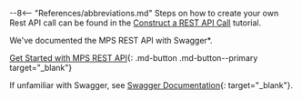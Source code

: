 --8<-- "References/abbreviations.md"
Steps on how to create your own Rest API call can be found in the [Construct a REST API Call](../Tutorials/apiTutorial.md) tutorial.

We've documented the MPS REST API with Swagger*.

[Get Started with MPS REST API](https://app.swaggerhub.com/apis-docs/rbheopenamt/mps/1.4.0){: .md-button .md-button--primary target="_blank"}

If unfamiliar with Swagger, see [Swagger Documentation](https://swagger.io/docs/){: target="_blank"}.
 

